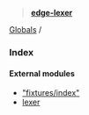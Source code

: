 > **[edge-lexer](README.md)**

[Globals](README.md) /

### Index

#### External modules

* ["fixtures/index"](modules/_fixtures_index_.md)
* [lexer](modules/lexer.md)